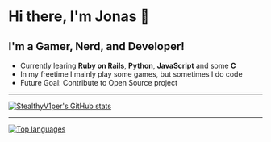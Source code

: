 # Hi there, I'm Jonas 👋

## I'm a Gamer, Nerd, and Developer!

- Currently learing **Ruby on Rails**, **Python**, **JavaScript** and some **C**
- In my freetime I mainly play some games, but sometimes I do code
- Future Goal: Contribute to Open Source project

---

[![StealthyV1per's GitHub stats](https://github-readme-stats.vercel.app/api?username=stealthyv1per&hide=stars&count_private=true&show_icons=true)](https://github.com/anuraghazra/github-readme-stats)

---

[![Top languages](https://github-readme-stats.vercel.app/api/top-langs/?username=stealthyv1per&layout=compact)](https://github.com/anuraghazra/github-readme-stats)
